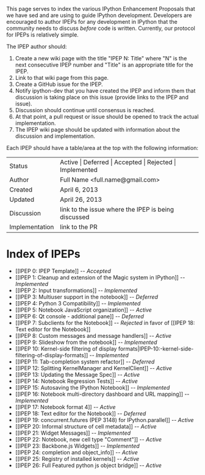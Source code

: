This page serves to index the various IPython Enhancement Proposals that we have sed and are using to guide IPython development.  Developers are encouraged to author IPEPs for any development in IPython that the community needs to discuss *before* code is written.  Currently, our protocol for IPEPs is relatively simple.  

The IPEP author should:

1. Create a new wiki page with the title "IPEP N: Title" where "N" is the next consecutive IPEP number and "Title" is an appropriate title for the IPEP.
2. Link to that wiki page from this page.
3. Create a GitHub issue for the IPEP.
3. Notify ipython-dev that you have created the IPEP and inform them that discussion is taking place
   on this issue (provide links to the IPEP and issue).
5. Discussion should continue until consensus is reached.
6. At that point, a pull request or issue should be opened to track the actual implementation.
7. The IPEP wiki page should be updated with information about the discussion and implementation.

Each IPEP should have a table/area at the top with the following information:

<table>
<tr><td> Status </td><td> Active | Deferred | Accepted | Rejected | Implemented </td></tr>
<tr><td> Author </td><td> Full Name &lt;full.name@gmail.com&gt;</td></tr>
<tr><td> Created </td><td> April 6, 2013</td></tr>
<tr><td> Updated </td><td> April 26, 2013</td></tr>
<tr><td> Discussion </td><td> link to the issue where the IPEP is being discussed </td></tr>
<tr><td> Implementation </td><td> link to the PR </td></tr>
</table>

# Index of IPEPs
* [[IPEP 0: IPEP Template]] -- *Accepted*
* [[IPEP 1: Cleanup and extension of the Magic system in IPython]] -- *Implemented*
* [[IPEP 2: Input transformations]] -- *Implemented*
* [[IPEP 3: Multiuser support in the notebook]] -- *Deferred*
* [[IPEP 4: Python 3 Compatibility]] -- *Implemented*
* [[IPEP 5: Notebook JavaScript organization]] -- *Active*
* [[IPEP 6: Qt console - additional pane]] -- *Deferred*
* [[IPEP 7: Subclients for the Notebook]] -- *Rejected* in favor of [[IPEP 18: Text editor for the Notebook]]
* [[IPEP 8: Custom messages and message handlers]] -- *Active*
* [[IPEP 9: Slideshow from the notebook]] -- *Implemented*
* [[IPEP 10: Kernel-side filtering of display formats|IPEP-10:-kernel-side-filtering-of-display-formats]] -- *Implemented*
* [[IPEP 11: Tab-completion system refactor]] -- *Deferred*
* [[IPEP 12: Splitting KernelManager and KernelClient]] -- *Active*
* [[IPEP 13: Updating the Message Spec]] -- *Active*
* [[IPEP 14: Notebook Regression Tests]] -- *Active*
* [[IPEP 15: Autosaving the IPython Notebook]] -- *Implemented*
* [[IPEP 16: Notebook multi-directory dashboard and URL mapping]] -- *Implemented*
* [[IPEP 17: Notebook format 4]] -- *Active*
* [[IPEP 18: Text editor for the Notebook]] -- *Deferred*
* [[IPEP 19: concurrent.futures (PEP 3148) for IPython.parallel]] -- *Active*
* [[IPEP 20: Informal structure of cell metadata]] -- *Active*
* [[IPEP 21: Widget Messages]] -- *Implemented*
* [[IPEP 22: Notebook, new cell type "Comment"]] -- *Active*
* [[IPEP 23: Backbone.js Widgets]] -- *Implemented*
* [[IPEP 24: completion and object_info]] -- *Active*
* [[IPEP 25: Registry of installed kernels]] -- *Active*
* [[IPEP 26: Full Featured python js object bridge]] -- *Active*

